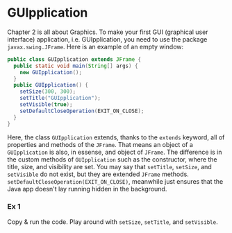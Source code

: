 GUIpplication
===

Chapter 2 is all about Graphics. To make your first GUI (graphical user interface) application, i.e. GUIpplication, you need to use the package `javax.swing.JFrame`. Here is an example of an empty window:

```java
public class GUIpplication extends JFrame {
  public static void main(String[] args) {
    new GUIpplication();
  } 
  public GUIpplication() {
    setSize(300, 300);
    setTitle("GUIpplication");
    setVisible(true);
    setDefaultCloseOperation(EXIT_ON_CLOSE);
  }
}
```

Here, the class `GUIpplication` extends, thanks to the `extends` keyword, all of properties and methods of the `JFrame`. That means an object of a `GUIpplication` is also, in essense, and object of `JFrame`. The difference is in the custom methods of `GUIpplication` such as the constructor, where the title, size, and visibility are set. You may say that `setTitle`, `setSize`, and `setVisible` do not exist, but they are extended `JFrame` methods. `setDefaultCloseOperation(EXIT_ON_CLOSE)`, meanwhile just ensures that the Java app doesn't lay running hidden in the background.

### Ex 1
Copy & run the code. Play around with `setSize`, `setTitle`, and `setVisible`.

